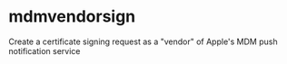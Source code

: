 mdmvendorsign
=============

Create a certificate signing request as a "vendor" of Apple's MDM push notification service
